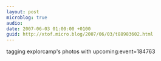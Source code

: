 ```yaml
---
layout: post
microblog: true
audio: 
date: 2007-06-03 01:00:00 +0100
guid: http://xtof.micro.blog/2007/06/03/t88983602.html
---
```

tagging explorcamp's photos with upcoming:event=184763
